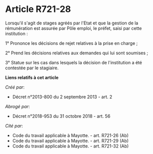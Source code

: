 # Article R721-28

Lorsqu'il s'agit de stages agréés par l'Etat et que la gestion de la rémunération est assurée par Pôle emploi, le préfet,
saisi par cette institution : 

1° Prononce les décisions de rejet relatives à la prise en charge ; 

2° Prend les décisions relatives aux demandes qui lui sont soumises ; 

3° Statue sur les cas dans lesquels la décision de l'institution a été contestée par le stagiaire.

**Liens relatifs à cet article**

_Créé par_:

  - Décret n°2013-800 du 2 septembre 2013 - art. 2

_Abrogé par_:

  - Décret n°2018-953 du 31 octobre 2018 - art. 56

_Cité par_:

  - Code du travail applicable à Mayotte. - art. R721-26 (Ab)
  - Code du travail applicable à Mayotte. - art. R721-29 (Ab)
  - Code du travail applicable à Mayotte. - art. R721-32 (Ab)
